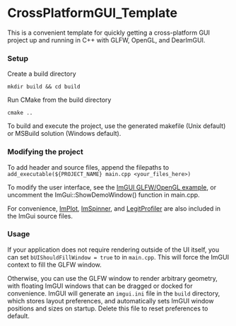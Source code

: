 # CrossPlatformGUI_Template

This is a convenient template for quickly getting a cross-platform GUI project up and running in C++ with GLFW, OpenGL, and DearImGUI.

### Setup

Create a build directory

```mkdir build && cd build```

Run CMake from the build directory

```cmake ..```

To build and execute the project, use the generated makefile (Unix default) or MSBuild solution (Windows default). 

### Modifying the project

To add header and source files, append the filepaths to ```add_executable(${PROJECT_NAME} main.cpp <your_files_here>)```

To modify the user interface, see the [ImGUI GLFW/OpenGL example](https://github.com/ocornut/imgui/blob/docking/examples/example_glfw_opengl3/main.cpp), or uncomment the ImGui::ShowDemoWindow() function in main.cpp.

For convenience, [ImPlot](https://github.com/epezent/implot), [ImSpinner](https://github.com/dalerank/imspinner), and [LegitProfiler](https://github.com/Raikiri/LegitProfiler) are also included in the ImGui source files.

### Usage

If your application does not require rendering outside of the UI itself, you can set ```bUIShouldFillWindow = true``` to in ```main.cpp```. This will force the ImGUI context to fill the GLFW window. 

Otherwise, you can use the GLFW window to render arbitrary geometry, with floating ImGUI windows that can be dragged or docked for convenience. ImGUI will generate an ```imgui.ini``` file in the ```build``` directory, which stores layout preferences, and automatically sets ImGUI window positions and sizes on startup. Delete this file to reset preferences to default.